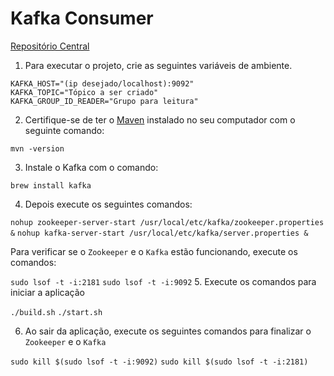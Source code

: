 # Kafka Consumer

<a href="https://github.com/nettojulio/ilab-aws-desafio-semana-3">Repositório Central</a>

1. Para executar o projeto, crie as seguintes variáveis de ambiente.

```
KAFKA_HOST="(ip desejado/localhost):9092"
KAFKA_TOPIC="Tópico a ser criado"
KAFKA_GROUP_ID_READER="Grupo para leitura"
```

2. Certifique-se de ter o <a href="https://maven.apache.org/download.cgi">Maven</a> instalado no seu computador com o seguinte comando:

```mvn -version```

3. Instale o Kafka com o comando:

```brew install kafka```

4. Depois execute os seguintes comandos:

```nohup zookeeper-server-start /usr/local/etc/kafka/zookeeper.properties &```
```nohup kafka-server-start /usr/local/etc/kafka/server.properties &```

Para verificar se o `Zookeeper` e o `Kafka` estão funcionando, execute os comandos:

```sudo lsof -t -i:2181```
```sudo lsof -t -i:9092```
5. Execute os comandos para iniciar a aplicação

```./build.sh```
```./start.sh```

6. Ao sair da aplicação, execute os seguintes comandos para finalizar o `Zookeeper` e o `Kafka`

```sudo kill $(sudo lsof -t -i:9092)```
```sudo kill $(sudo lsof -t -i:2181)```
